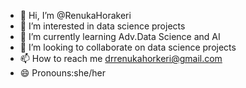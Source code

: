 - 👋 Hi, I’m @RenukaHorakeri
- 👀 I’m interested in data science projects
- 🌱 I’m currently learning Adv.Data Science and AI
- 💞️ I’m looking to collaborate on data science projects
- 📫 How to reach me drrenukahorkeri@gmail.com
- 😄 Pronouns:she/her
  

<!---
RenukaHorakeri/RenukaHorakeri is a ✨ special ✨ repository because its `README.md` (this file) appears on your GitHub profile.
You can click the Preview link to take a look at your changes.
--->
